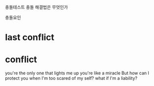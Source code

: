 충돌테스트
충돌 해결법은 무엇인가

충돌요인
# last conflict     
# 
# conflict

you're the only one that lights me up you're like a miracle
But how can I protect you when I'm too scared of my self?
what if I'm a liability?